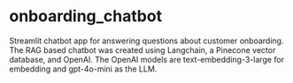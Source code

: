 # onboarding_chatbot
Streamlit chatbot app for answering questions about customer onboarding. 
The RAG based chatbot was created using Langchain, a Pinecone vector database, and OpenAI.
The OpenAI models are text-embedding-3-large for embedding and gpt-4o-mini as the LLM.
